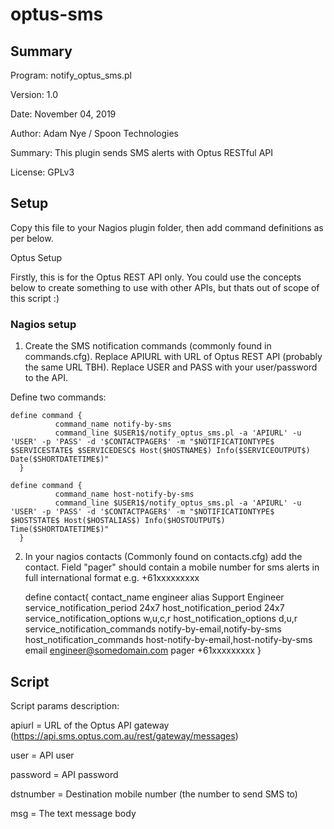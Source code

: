 # optus-sms
## Summary

Program: notify_optus_sms.pl

Version: 1.0

Date: November 04, 2019

Author: Adam Nye / Spoon Technologies

Summary: This plugin sends SMS alerts with Optus RESTful API

License: GPLv3

## Setup

Copy this file to your Nagios plugin folder, then add command definitions as per below.

Optus Setup

Firstly, this is for the Optus REST API only. You could use the concepts below to
create something to use with other APIs, but thats out of scope of this script :)

### Nagios setup

1. Create the SMS notification commands (commonly found in commands.cfg).
   Replace APIURL with URL of Optus REST API (probably the same URL TBH).
   Replace USER and PASS with your user/password to the API.

Define two commands:

    define command {
              command_name notify-by-sms
              command_line $USER1$/notify_optus_sms.pl -a 'APIURL' -u 'USER' -p 'PASS' -d '$CONTACTPAGER$' -m "$NOTIFICATIONTYPE$ $SERVICESTATE$ $SERVICEDESC$ Host($HOSTNAME$) Info($SERVICEOUTPUT$) Date($SHORTDATETIME$)"
      }

    define command {
              command_name host-notify-by-sms
              command_line $USER1$/notify_optus_sms.pl -a 'APIURL' -u 'USER' -p 'PASS' -d '$CONTACTPAGER$' -m "$NOTIFICATIONTYPE$ $HOSTSTATE$ Host($HOSTALIAS$) Info($HOSTOUTPUT$) Time($SHORTDATETIME$)"
      }


2. In your nagios contacts (Commonly found on contacts.cfg) add
    the contact. Field "pager" should contain a mobile number for sms alerts in
      full international format e.g. +61xxxxxxxxx


    define contact{
              contact_name                    engineer
              alias                           Support Engineer
              service_notification_period     24x7
              host_notification_period        24x7
              service_notification_options    w,u,c,r
              host_notification_options       d,u,r
              service_notification_commands   notify-by-email,notify-by-sms
              host_notification_commands      host-notify-by-email,host-notify-by-sms
              email                           engineer@somedomain.com
              pager                           +61xxxxxxxxx
    }


## Script

Script params description:

apiurl = URL of the Optus API gateway (https://api.sms.optus.com.au/rest/gateway/messages)

user = API user

password = API password

dstnumber = Destination mobile number (the number to send SMS to)

msg = The text message body
